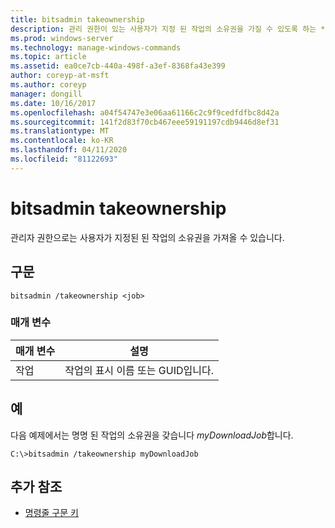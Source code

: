 ```yaml
---
title: bitsadmin takeownership
description: 관리 권한이 있는 사용자가 지정 된 작업의 소유권을 가질 수 있도록 하는 **bitsadmin takeownership**에 대 한 Windows 명령 항목입니다.
ms.prod: windows-server
ms.technology: manage-windows-commands
ms.topic: article
ms.assetid: ea0ce7cb-440a-498f-a3ef-8368fa43e399
author: coreyp-at-msft
ms.author: coreyp
manager: dongill
ms.date: 10/16/2017
ms.openlocfilehash: a04f54747e3e06aa61166c2c9f9cedfdfbc8d42a
ms.sourcegitcommit: 141f2d83f70cb467eee59191197cdb9446d8ef31
ms.translationtype: MT
ms.contentlocale: ko-KR
ms.lasthandoff: 04/11/2020
ms.locfileid: "81122693"
---
```

# <a name="bitsadmin-takeownership"></a>bitsadmin takeownership

관리자 권한으로는 사용자가 지정된 된 작업의 소유권을 가져올 수 있습니다.

## <a name="syntax"></a>구문

```
bitsadmin /takeownership <job>
```

### <a name="parameters"></a>매개 변수

| 매개 변수 | 설명 |
| --------- | ---------- |
| 작업 | 작업의 표시 이름 또는 GUID입니다. |

## <a name="examples"></a>예

다음 예제에서는 명명 된 작업의 소유권을 갖습니다 *myDownloadJob*합니다.

```
C:\>bitsadmin /takeownership myDownloadJob
```

## <a name="additional-references"></a>추가 참조

- [명령줄 구문 키](command-line-syntax-key.md)